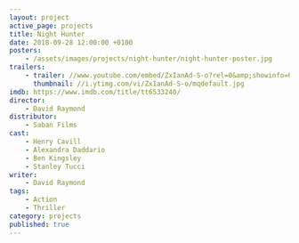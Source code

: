 ```yaml
---
layout: project
active_page: projects
title: Night Hunter
date: 2018-09-28 12:00:00 +0100
posters:
    - /assets/images/projects/night-hunter/night-hunter-poster.jpg
trailers:
    - trailer: //www.youtube.com/embed/ZxIanAd-S-o?rel=0&amp;showinfo=0
      thumbnail: //i.ytimg.com/vi/ZxIanAd-S-o/mqdefault.jpg
imdb: https://www.imdb.com/title/tt6533240/
director:
    - David Raymond
distributor:
    - Saban Films
cast:
    - Henry Cavill
    - Alexandra Daddario
    - Ben Kingsley
    - Stanley Tucci
writer:
    - David Raymond
tags:
    - Action
    - Thriller
category: projects
published: true
---
```

